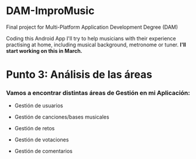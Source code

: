 # DAM-ImproMusic

Final project for Multi-Platform Application Development Degree (DAM)

Coding this Android App I'll try to help musicians with their experience practising at home, including musical background, metronome or tuner.
**I'll start working on this in March.** 

# Punto 3: Análisis de las áreas

### Vamos a encontrar distintas áreas de Gestión en mi Aplicación:

* Gestión de usuarios

* Gestión de canciones/bases musicales

* Gestión de retos

* Gestión de votaciones

* Gestión de comentarios

	
